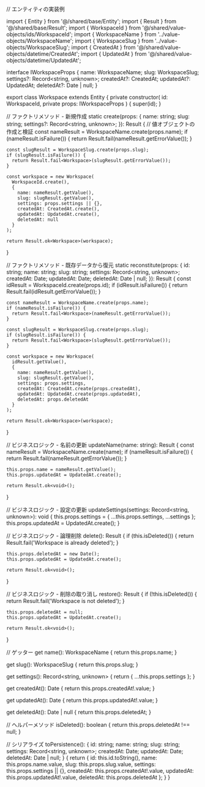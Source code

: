 // エンティティの実装例

import { Entity } from '@/shared/base/Entity';
import { Result } from '@/shared/base/Result';
import { WorkspaceId } from '@/shared/value-objects/ids/WorkspaceId';
import { WorkspaceName } from '../value-objects/WorkspaceName';
import { WorkspaceSlug } from '../value-objects/WorkspaceSlug';
import { CreatedAt } from '@/shared/value-objects/datetime/CreatedAt';
import { UpdatedAt } from '@/shared/value-objects/datetime/UpdatedAt';

interface IWorkspaceProps {
name: WorkspaceName;
slug: WorkspaceSlug;
settings?: Record<string, unknown>;
createdAt?: CreatedAt;
updatedAt?: UpdatedAt;
deletedAt?: Date | null;
}

export class Workspace extends Entity<WorkspaceId> {
private constructor(
id: WorkspaceId,
private props: IWorkspaceProps
) {
super(id);
}

// ファクトリメソッド - 新規作成
static create(props: {
name: string;
slug: string;
settings?: Record<string, unknown>;
}): Result<Workspace> {
// 値オブジェクトの作成と検証
const nameResult = WorkspaceName.create(props.name);
if (nameResult.isFailure()) {
return Result.fail<Workspace>(nameResult.getErrorValue());
}

    const slugResult = WorkspaceSlug.create(props.slug);
    if (slugResult.isFailure()) {
      return Result.fail<Workspace>(slugResult.getErrorValue());
    }

    const workspace = new Workspace(
      WorkspaceId.create(),
      {
        name: nameResult.getValue(),
        slug: slugResult.getValue(),
        settings: props.settings || {},
        createdAt: CreatedAt.create(),
        updatedAt: UpdatedAt.create(),
        deletedAt: null
      }
    );

    return Result.ok<Workspace>(workspace);

}

// ファクトリメソッド - 既存データから復元
static reconstitute(props: {
id: string;
name: string;
slug: string;
settings: Record<string, unknown>;
createdAt: Date;
updatedAt: Date;
deletedAt: Date | null;
}): Result<Workspace> {
const idResult = WorkspaceId.create(props.id);
if (idResult.isFailure()) {
return Result.fail<Workspace>(idResult.getErrorValue());
}

    const nameResult = WorkspaceName.create(props.name);
    if (nameResult.isFailure()) {
      return Result.fail<Workspace>(nameResult.getErrorValue());
    }

    const slugResult = WorkspaceSlug.create(props.slug);
    if (slugResult.isFailure()) {
      return Result.fail<Workspace>(slugResult.getErrorValue());
    }

    const workspace = new Workspace(
      idResult.getValue(),
      {
        name: nameResult.getValue(),
        slug: slugResult.getValue(),
        settings: props.settings,
        createdAt: CreatedAt.create(props.createdAt),
        updatedAt: UpdatedAt.create(props.updatedAt),
        deletedAt: props.deletedAt
      }
    );

    return Result.ok<Workspace>(workspace);

}

// ビジネスロジック - 名前の更新
updateName(name: string): Result<void> {
const nameResult = WorkspaceName.create(name);
if (nameResult.isFailure()) {
return Result.fail<void>(nameResult.getErrorValue());
}

    this.props.name = nameResult.getValue();
    this.props.updatedAt = UpdatedAt.create();

    return Result.ok<void>();

}

// ビジネスロジック - 設定の更新
updateSettings(settings: Record<string, unknown>): void {
this.props.settings = { ...this.props.settings, ...settings };
this.props.updatedAt = UpdatedAt.create();
}

// ビジネスロジック - 論理削除
delete(): Result<void> {
if (this.isDeleted()) {
return Result.fail<void>('Workspace is already deleted');
}

    this.props.deletedAt = new Date();
    this.props.updatedAt = UpdatedAt.create();

    return Result.ok<void>();

}

// ビジネスロジック - 削除の取り消し
restore(): Result<void> {
if (!this.isDeleted()) {
return Result.fail<void>('Workspace is not deleted');
}

    this.props.deletedAt = null;
    this.props.updatedAt = UpdatedAt.create();

    return Result.ok<void>();

}

// ゲッター
get name(): WorkspaceName {
return this.props.name;
}

get slug(): WorkspaceSlug {
return this.props.slug;
}

get settings(): Record<string, unknown> {
return { ...this.props.settings };
}

get createdAt(): Date {
return this.props.createdAt!.value;
}

get updatedAt(): Date {
return this.props.updatedAt!.value;
}

get deletedAt(): Date | null {
return this.props.deletedAt;
}

// ヘルパーメソッド
isDeleted(): boolean {
return this.props.deletedAt !== null;
}

// シリアライズ
toPersistence(): {
id: string;
name: string;
slug: string;
settings: Record<string, unknown>;
createdAt: Date;
updatedAt: Date;
deletedAt: Date | null;
} {
return {
id: this.id.toString(),
name: this.props.name.value,
slug: this.props.slug.value,
settings: this.props.settings || {},
createdAt: this.props.createdAt!.value,
updatedAt: this.props.updatedAt!.value,
deletedAt: this.props.deletedAt
};
}
}
